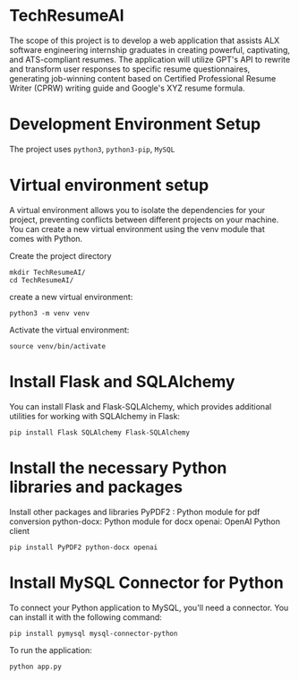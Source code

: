 # TechResumeAI

The scope of this project is to develop a web application that assists ALX software engineering internship graduates in creating powerful, captivating, and ATS-compliant resumes. The application will utilize GPT's API to rewrite and transform user responses to specific resume questionnaires, generating job-winning content based on Certified Professional Resume Writer (CPRW) writing guide and Google's XYZ resume formula.

# Development Environment Setup

The project uses `python3`, `python3-pip`, `MySQL`

# Virtual environment setup

A virtual environment allows you to isolate the dependencies for your project, preventing conflicts between different projects on your machine. You can create a new virtual environment using the venv module that comes with Python.

Create the project directory

```
mkdir TechResumeAI/
cd TechResumeAI/
```

create a new virtual environment:

`python3 -m venv venv`

Activate the virtual environment:

`source venv/bin/activate`

# Install Flask and SQLAlchemy

You can install Flask and Flask-SQLAlchemy, which provides additional utilities for working with SQLAlchemy in Flask:

`pip install Flask SQLAlchemy Flask-SQLAlchemy`

# Install the necessary Python libraries and packages

Install other packages and libraries
PyPDF2 : Python module for pdf conversion
python-docx: Python module for docx
openai: OpenAI Python client

`pip install PyPDF2 python-docx openai`

# Install MySQL Connector for Python

To connect your Python application to MySQL, you'll need a connector. You can install it with the following command:

`pip install pymysql mysql-connector-python`

To run the application:

`python app.py`
